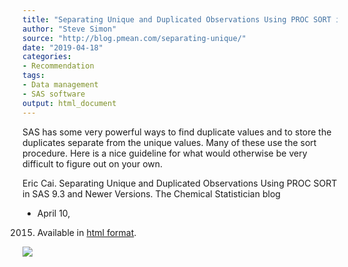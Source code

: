 ```yaml
---
title: "Separating Unique and Duplicated Observations Using PROC SORT in SAS 9.3 and Newer Versions"
author: "Steve Simon"
source: "http://blog.pmean.com/separating-unique/"
date: "2019-04-18"
categories:
- Recommendation
tags:
- Data management
- SAS software
output: html_document
---
```


SAS has some very powerful ways to find duplicate values and to store
the duplicates separate from the unique values. Many of these use the
sort procedure. Here is a nice guideline for what would otherwise be
very difficult to figure out on your own.

<!---More--->

Eric Cai. Separating Unique and Duplicated Observations Using PROC SORT
in SAS 9.3 and Newer Versions. The Chemical Statistician blog
- April 10,
2015. Available in [html
format](https://chemicalstatistician.wordpress.com/2015/04/10/separating-unique-and-duplicate-variables-using-proc-sort-in-sas-9-3-and-newer-versions/).

![](http://www.pmean.com/new-images/19/separating-unique01.png)




